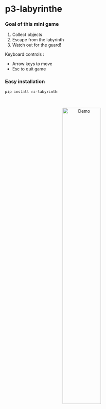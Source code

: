 # p3-labyrinthe
### Goal of this mini game

1. Collect objects
2. Escape from the labyrinth
3. Watch out for the guard!

Keyboard controls :

* Arrow keys to move
* Esc to quit game


### Easy installation 

```bash
pip install nz-labyrinth
```

<br>
<p align="center">
<img alt="Demo" src="https://i.imgur.com/08bXvcq.gif" width="50%">
</p>
